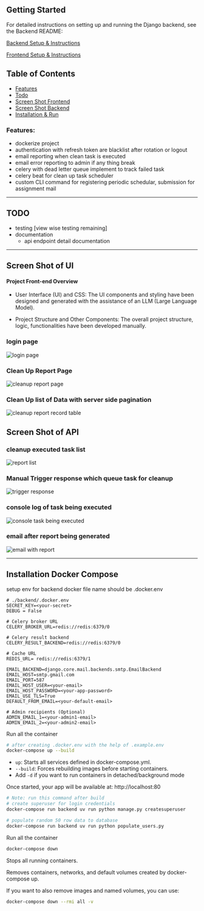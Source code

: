 ## Getting Started

For detailed instructions on setting up and running the Django backend, see the Backend README:

[Backend Setup & Instructions](backend/README.md)

[Frontend Setup & Instructions](frontend/README.md)

## Table of Contents

- [Features](#features)
- [Todo](#todo)
- [Screen Shot Frontend](#screen-shot-of-ui)
- [Screen Shot Backend](#screen-shot-of-api)
- [Installation & Run](#installation-docker-compose)


### Features:
- dockerize project
- authentication with refresh token are blacklist after rotation or logout
- email reporting when clean task is executed
- email error reporting to admin if any thing break
- celery with dead letter queue implement to track failed task  
- celery beat for clean up task scheduler
- custom CLI command for registering periodic schedular, submission for assignment mail


---

## TODO

- testing [view wise testing remaining]
- documentation
    - api endpoint detail documentation

---

## Screen Shot of UI
#### Project Front-end Overview

- User Interface (UI) and CSS: The UI components and styling have been designed and generated with the assistance of an LLM (Large Language Model).

- Project Structure and Other Components: The overall project structure, logic, functionalities have been developed manually.


### login page
![login page](./screenshot/frontend_login.png)

### Clean Up Report Page
![cleanup report page](./screenshot/report_latest.png)

### Clean Up list of Data with server side pagination
![cleanup report record table](./screenshot/list_previous_run_report.png)

## Screen Shot of API
### cleanup executed task list
![report list](./screenshot/report_list.png)

### Manual Trigger response which queue task for cleanup
![trigger response](./screenshot/trigger_response.png)

### console log of task being executed
![console task being executed](./screenshot/console_for_task_being_executed.png)

### email after report being generated
![email with report](./screenshot/email_report.png)

---

## Installation Docker Compose
setup env for backend docker file name should be .docker.env
```env
# ./backend/.docker.env
SECRET_KEY=<your-secret>
DEBUG = False

# Celery broker URL
CELERY_BROKER_URL=redis://redis:6379/0

# Celery result backend
CELERY_RESULT_BACKEND=redis://redis:6379/0

# Cache URL
REDIS_URL= redis://redis:6379/1

EMAIL_BACKEND=django.core.mail.backends.smtp.EmailBackend
EMAIL_HOST=smtp.gmail.com
EMAIL_PORT=587
EMAIL_HOST_USER=<your-email>
EMAIL_HOST_PASSWORD=<your-app-password>
EMAIL_USE_TLS=True
DEFAULT_FROM_EMAIL=<your-default-email>

# Admin recipients (Optional)
ADMIN_EMAIL_1=<your-admin1-email>
ADMIN_EMAIL_2=<your-admin2-email>
```

Run all the container
```bash
# after creating .docker.env with the help of .example.env
docker-compose up --build
```
- ```up```: Starts all services defined in docker-compose.yml.
- ```--build```: Forces rebuilding images before starting containers.
- Add ```-d``` if you want to run containers in detached/background mode

Once started, your app will be available at:
http://localhost:80

```bash
# Note: run this command after build
# create superuser for login credentials 
docker-compose run backend uv run python manage.py createsuperuser

# populate random 50 row data to database
docker-compose run backend uv run python populate_users.py
```

Run all the container
```bash
docker-compose down
```
Stops all running containers.

Removes containers, networks, and default volumes created by docker-compose up.

If you want to also remove images and named volumes, you can use:
```bash
docker-compose down --rmi all -v
```

